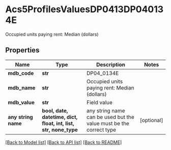 # Acs5ProfilesValuesDP0413DP040134E

Occupied units paying rent: Median (dollars)

## Properties
Name | Type | Description | Notes
------------ | ------------- | ------------- | -------------
**mdb_code** | **str** | DP04_0134E | 
**mdb_name** | **str** | Occupied units paying rent: Median (dollars) | 
**mdb_value** | **str** | Field value | 
**any string name** | **bool, date, datetime, dict, float, int, list, str, none_type** | any string name can be used but the value must be the correct type | [optional]

[[Back to Model list]](../README.md#documentation-for-models) [[Back to API list]](../README.md#documentation-for-api-endpoints) [[Back to README]](../README.md)


